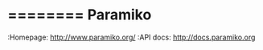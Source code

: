 ========
Paramiko
========


:Homepage:    http://www.paramiko.org/
:API docs:    http://docs.paramiko.org
